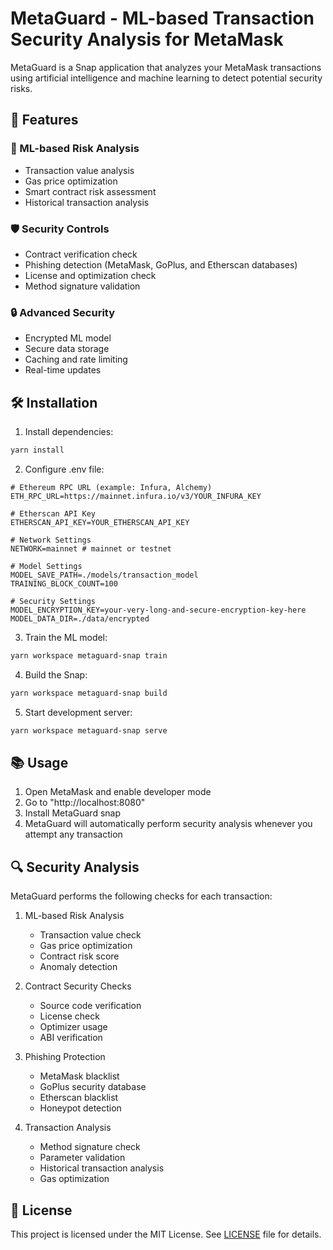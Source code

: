 # MetaGuard - ML-based Transaction Security Analysis for MetaMask

MetaGuard is a Snap application that analyzes your MetaMask transactions using artificial intelligence and machine learning to detect potential security risks.

## 🚀 Features

### 🤖 ML-based Risk Analysis
- Transaction value analysis
- Gas price optimization
- Smart contract risk assessment
- Historical transaction analysis

### 🛡️ Security Controls
- Contract verification check
- Phishing detection (MetaMask, GoPlus, and Etherscan databases)
- License and optimization check
- Method signature validation

### 🔒 Advanced Security
- Encrypted ML model
- Secure data storage
- Caching and rate limiting
- Real-time updates

## 🛠️ Installation

1. Install dependencies:
```bash
yarn install
```

2. Configure .env file:
```env
# Ethereum RPC URL (example: Infura, Alchemy)
ETH_RPC_URL=https://mainnet.infura.io/v3/YOUR_INFURA_KEY

# Etherscan API Key
ETHERSCAN_API_KEY=YOUR_ETHERSCAN_API_KEY

# Network Settings
NETWORK=mainnet # mainnet or testnet

# Model Settings
MODEL_SAVE_PATH=./models/transaction_model
TRAINING_BLOCK_COUNT=100

# Security Settings
MODEL_ENCRYPTION_KEY=your-very-long-and-secure-encryption-key-here
MODEL_DATA_DIR=./data/encrypted
```

3. Train the ML model:
```bash
yarn workspace metaguard-snap train
```

4. Build the Snap:
```bash
yarn workspace metaguard-snap build
```

5. Start development server:
```bash
yarn workspace metaguard-snap serve
```

## 📚 Usage

1. Open MetaMask and enable developer mode
2. Go to "http://localhost:8080"
3. Install MetaGuard snap
4. MetaGuard will automatically perform security analysis whenever you attempt any transaction

## 🔍 Security Analysis

MetaGuard performs the following checks for each transaction:

1. ML-based Risk Analysis
   - Transaction value check
   - Gas price optimization
   - Contract risk score
   - Anomaly detection

2. Contract Security Checks
   - Source code verification
   - License check
   - Optimizer usage
   - ABI verification

3. Phishing Protection
   - MetaMask blacklist
   - GoPlus security database
   - Etherscan blacklist
   - Honeypot detection

4. Transaction Analysis
   - Method signature check
   - Parameter validation
   - Historical transaction analysis
   - Gas optimization


## 📝 License

This project is licensed under the MIT License. See [LICENSE](LICENSE) file for details.

